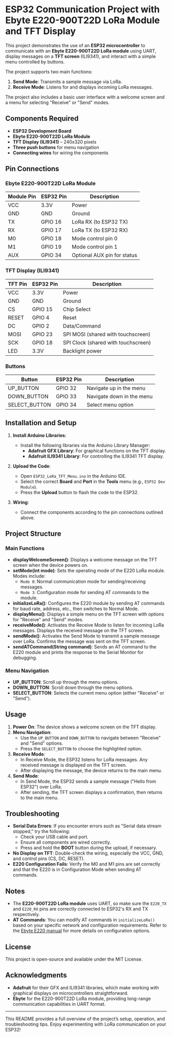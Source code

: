 
# ESP32 Communication Project with Ebyte E220-900T22D LoRa Module and TFT Display

This project demonstrates the use of an **ESP32 microcontroller** to communicate with an **Ebyte E220-900T22D LoRa module** using UART, display messages on a **TFT screen** (ILI9341), and interact with a simple menu controlled by buttons.

The project supports two main functions:
1. **Send Mode**: Transmits a sample message via LoRa.
2. **Receive Mode**: Listens for and displays incoming LoRa messages.

The project also includes a basic user interface with a welcome screen and a menu for selecting "Receive" or "Send" modes.

## Components Required

- **ESP32 Development Board**
- **Ebyte E220-900T22D LoRa Module**
- **TFT Display (ILI9341)** – 240x320 pixels
- **Three push buttons** for menu navigation
- **Connecting wires** for wiring the components

## Pin Connections

### Ebyte E220-900T22D LoRa Module

| Module Pin | ESP32 Pin | Description                     |
|------------|-----------|---------------------------------|
| VCC        | 3.3V      | Power                           |
| GND        | GND       | Ground                          |
| TX         | GPIO 16   | LoRa RX (to ESP32 TX)          |
| RX         | GPIO 17   | LoRa TX (to ESP32 RX)          |
| M0         | GPIO 18   | Mode control pin 0             |
| M1         | GPIO 19   | Mode control pin 1             |
| AUX        | GPIO 34   | Optional AUX pin for status    |

### TFT Display (ILI9341)

| TFT Pin    | ESP32 Pin | Description                     |
|------------|-----------|---------------------------------|
| VCC        | 3.3V      | Power                           |
| GND        | GND       | Ground                          |
| CS         | GPIO 15   | Chip Select                     |
| RESET      | GPIO 4    | Reset                           |
| DC         | GPIO 2    | Data/Command                    |
| MOSI       | GPIO 23   | SPI MOSI (shared with touchscreen) |
| SCK        | GPIO 18   | SPI Clock (shared with touchscreen) |
| LED        | 3.3V      | Backlight power                 |

### Buttons

| Button       | ESP32 Pin | Description                    |
|--------------|-----------|--------------------------------|
| UP_BUTTON    | GPIO 32   | Navigate up in the menu        |
| DOWN_BUTTON  | GPIO 33   | Navigate down in the menu      |
| SELECT_BUTTON| GPIO 34   | Select menu option             |

## Installation and Setup

1. **Install Arduino Libraries**:
   - Install the following libraries via the Arduino Library Manager:
     - **Adafruit GFX Library**: For graphical functions on the TFT display.
     - **Adafruit ILI9341 Library**: For controlling the ILI9341 TFT display.

2. **Upload the Code**:
   - Open `ESP32_LoRa_TFT_Menu.ino` in the Arduino IDE.
   - Select the correct **Board** and **Port** in the **Tools** menu (e.g., `ESP32 Dev Module`).
   - Press the **Upload** button to flash the code to the ESP32.

3. **Wiring**:
   - Connect the components according to the pin connections outlined above.

## Project Structure

### Main Functions

- **displayWelcomeScreen()**: Displays a welcome message on the TFT screen when the device powers on.
- **setMode(int mode)**: Sets the operating mode of the E220 LoRa module. Modes include:
  - `Mode 0`: Normal communication mode for sending/receiving messages.
  - `Mode 3`: Configuration mode for sending AT commands to the module.
- **initializeLoRa()**: Configures the E220 module by sending AT commands for baud rate, address, etc., then switches to Normal Mode.
- **displayMenu()**: Displays a simple menu on the TFT screen with options for "Receive" and "Send" modes.
- **receiveMode()**: Activates the Receive Mode to listen for incoming LoRa messages. Displays the received message on the TFT screen.
- **sendMode()**: Activates the Send Mode to transmit a sample message over LoRa. Confirms the message was sent on the TFT screen.
- **sendATCommand(String command)**: Sends an AT command to the E220 module and prints the response to the Serial Monitor for debugging.

### Menu Navigation

- **UP_BUTTON**: Scroll up through the menu options.
- **DOWN_BUTTON**: Scroll down through the menu options.
- **SELECT_BUTTON**: Selects the current menu option (either "Receive" or "Send").

## Usage

1. **Power On**: The device shows a welcome screen on the TFT display.
2. **Menu Navigation**:
   - Use the `UP_BUTTON` and `DOWN_BUTTON` to navigate between "Receive" and "Send" options.
   - Press the `SELECT_BUTTON` to choose the highlighted option.
3. **Receive Mode**:
   - In Receive Mode, the ESP32 listens for LoRa messages. Any received message is displayed on the TFT screen.
   - After displaying the message, the device returns to the main menu.
4. **Send Mode**:
   - In Send Mode, the ESP32 sends a sample message ("Hello from ESP32") over LoRa.
   - After sending, the TFT screen displays a confirmation, then returns to the main menu.

## Troubleshooting

- **Serial Data Errors**: If you encounter errors such as "Serial data stream stopped," try the following:
  - Check your USB cable and port.
  - Ensure all components are wired correctly.
  - Press and hold the **BOOT** button during the upload, if necessary.
- **No Display on TFT**: Double-check the wiring, especially the VCC, GND, and control pins (CS, DC, RESET).
- **E220 Configuration Fails**: Verify the M0 and M1 pins are set correctly and that the E220 is in Configuration Mode when sending AT commands.

## Notes

- The **E220-900T22D LoRa module** uses UART, so make sure the `E220_TX` and `E220_RX` pins are correctly connected to ESP32's RX and TX respectively.
- **AT Commands**: You can modify AT commands in `initializeLoRa()` based on your specific network and configuration requirements. Refer to the [Ebyte E220 manual](https://www.ebyte.com/en/product-view-news.aspx?id=180) for more details on configuration options.

## License

This project is open-source and available under the MIT License.

## Acknowledgments

- **Adafruit** for their GFX and ILI9341 libraries, which make working with graphical displays on microcontrollers straightforward.
- **Ebyte** for the E220-900T22D LoRa module, providing long-range communication capabilities in UART format.

---

This README provides a full overview of the project’s setup, operation, and troubleshooting tips. Enjoy experimenting with LoRa communication on your ESP32!

